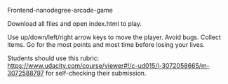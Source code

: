 Frontend-nanodegree-arcade-game

Download all files and open index.html to play.

Use up/down/left/right arrow keys to move the player. Avoid bugs. Collect items. Go for the most points and most time before losing your lives.

Students should use this rubric: https://www.udacity.com/course/viewer#!/c-ud015/l-3072058665/m-3072588797 for self-checking their submission.
